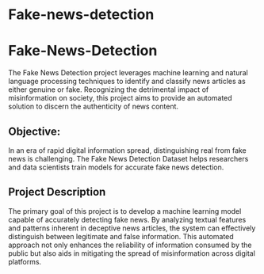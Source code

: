 # Fake-news-detection
# Fake-News-Detection
The Fake News Detection project leverages machine learning and natural language processing techniques to identify and classify news articles as either genuine or fake. Recognizing the detrimental impact of misinformation on society, this project aims to provide an automated solution to discern the authenticity of news content.

## Objective:
In an era of rapid digital information spread, distinguishing real from fake news is challenging. The Fake News Detection Dataset helps researchers and data scientists train models for accurate fake news detection.

## Project Description

The primary goal of this project is to develop a machine learning model capable of accurately detecting fake news. By analyzing textual features and patterns inherent in deceptive news articles, the system can effectively distinguish between legitimate and false information. This automated approach not only enhances the reliability of information consumed by the public but also aids in mitigating the spread of misinformation across digital platforms.
